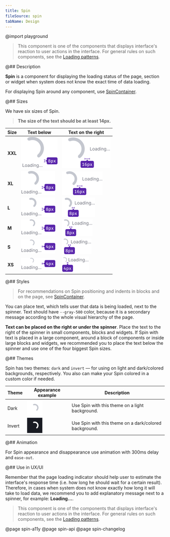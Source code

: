 ```yaml
---
title: Spin
fileSource: spin
tabName: Design
---
```


@import playground

> This component is one of the components that displays interface's reaction to user actions in the interface. For general rules on such components, see the [Loading patterns](/patterns/loading-states/).

@## Description

**Spin** is a component for displaying the loading status of the page, section or widget when system does not know the exact time of data loading.

For displaying Spin around any component, use [SpinContainer](/components/spin-container/).

@## Sizes

We have six sizes of Spin.

> **The size of the text should be at least 14px.**

| Size    | Text below                                  | Text on the right                            |
| ------- | ------------------------------------------- | -------------------------------------------- |
| **XXL** | ![center-xxl](static/text-vertical-xxl.png) | ![right-xxl](static/text-horizontal-xxl.png) |
| **XL**  | ![center-xl](static/text-vertical-xl.png)   | ![right-xl](static/text-horizontal-xl.png)   |
| **L**   | ![center-l](static/text-vertical-l.png)     | ![right-l](static/text-horizontal-l.png)     |
| **M**   | ![center-m](static/text-vertical-m.png)     | ![right-m](static/text-horizontal-m.png)     |
| **S**   | ![center-s](static/text-vertical-s.png)     | ![right-s](static/text-horizontal-s.png)     |
| **XS**  | ![center-xs](static/text-vertical-xs.png)   | ![right-s](static/text-horizontal-xs.png)    |

@## Styles

> For recommendations on Spin positioning and indents in blocks and on the page, see [SpinContainer](/components/spin-container/).

You can place text, which tells user that data is being loaded, next to the spinner. Text should have `--gray-500` color, because it is a secondary message according to the whole visual hierarchy of the page.

**Text can be placed on the right or under the spinner**. Place the text to the right of the spinner in small components, blocks and widgets. If Spin with text is placed in a large component, around a block of components or inside large blocks and widgets, we recommended you to place the text below the spinner and use one of the four biggest Spin sizes.

@## Themes

Spin has two themes: `dark` and `invert` — for using on light and dark/colored backgrounds, respectively. You also can make your Spin colored in a custom color if needed.

| Theme  | Appearance example                   | Description                                            |
| ------ | ------------------------------------ | ------------------------------------------------------ |
| Dark   | ![dark-spiner](static/dark-m.png)    | Use Spin with this theme on a light background.        |
| Invert | ![light-spiner](static/invert-m.png) | Use Spin with this theme on a dark/colored background. |

@## Animation

For Spin appearance and disappearance use animation with 300ms delay and `ease-out`.

@## Use in UX/UI

Remember that the page loading indicator should help user to estimate the interface's response time (i.e. how long he should wait for a certain result). Therefore, in cases when system does not know exactly how long it will take to load data, we recommend you to add explanatory message next to a spinner, for example: **Loading...**.

> This component is one of the components that displays interface's reaction to user actions in the interface. For general rules on such components, see the [Loading patterns](/patterns/loading-states/).

@page spin-a11y
@page spin-api
@page spin-changelog
